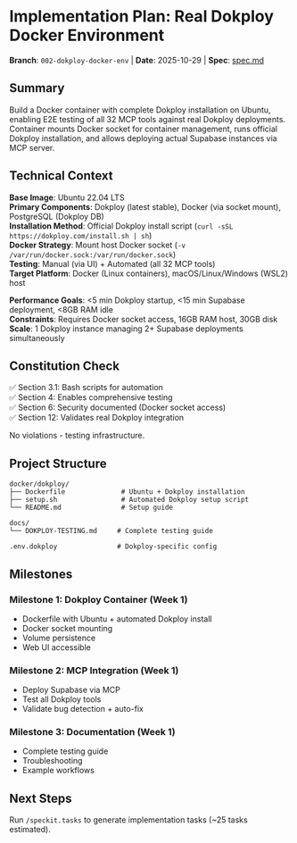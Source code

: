 # Implementation Plan: Real Dokploy Docker Environment

**Branch**: `002-dokploy-docker-env` | **Date**: 2025-10-29 | **Spec**: [spec.md](./spec.md)

## Summary

Build a Docker container with complete Dokploy installation on Ubuntu, enabling E2E testing of all 32 MCP tools against real Dokploy deployments. Container mounts Docker socket for container management, runs official Dokploy installation, and allows deploying actual Supabase instances via MCP server.

## Technical Context

**Base Image**: Ubuntu 22.04 LTS  
**Primary Components**: Dokploy (latest stable), Docker (via socket mount), PostgreSQL (Dokploy DB)  
**Installation Method**: Official Dokploy install script (`curl -sSL https://dokploy.com/install.sh | sh`)  
**Docker Strategy**: Mount host Docker socket (`-v /var/run/docker.sock:/var/run/docker.sock`)  
**Testing**: Manual (via UI) + Automated (all 32 MCP tools)  
**Target Platform**: Docker (Linux containers), macOS/Linux/Windows (WSL2) host  

**Performance Goals**: <5 min Dokploy startup, <15 min Supabase deployment, <8GB RAM idle  
**Constraints**: Requires Docker socket access, 16GB RAM host, 30GB disk  
**Scale**: 1 Dokploy instance managing 2+ Supabase deployments simultaneously

## Constitution Check

✅ Section 3.1: Bash scripts for automation  
✅ Section 4: Enables comprehensive testing  
✅ Section 6: Security documented (Docker socket access)  
✅ Section 12: Validates real Dokploy integration  

No violations - testing infrastructure.

## Project Structure

```
docker/dokploy/
├── Dockerfile              # Ubuntu + Dokploy installation
├── setup.sh                # Automated Dokploy setup script
└── README.md               # Setup guide

docs/
└── DOKPLOY-TESTING.md     # Complete testing guide

.env.dokploy               # Dokploy-specific config
```

## Milestones

### Milestone 1: Dokploy Container (Week 1)
- Dockerfile with Ubuntu + automated Dokploy install
- Docker socket mounting
- Volume persistence
- Web UI accessible

### Milestone 2: MCP Integration (Week 1)  
- Deploy Supabase via MCP
- Test all Dokploy tools
- Validate bug detection + auto-fix

### Milestone 3: Documentation (Week 1)
- Complete testing guide
- Troubleshooting
- Example workflows

## Next Steps

Run `/speckit.tasks` to generate implementation tasks (~25 tasks estimated).
